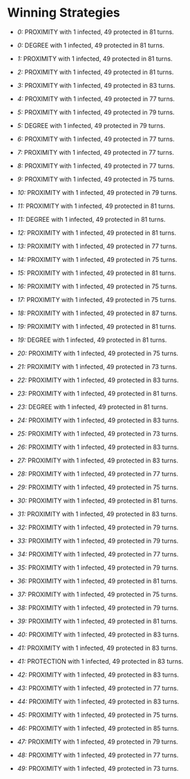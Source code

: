 # Winning Strategies

* _0:_ PROXIMITY with 1 infected, 49 protected in 81 turns.


* _0:_ DEGREE with 1 infected, 49 protected in 81 turns.


* _1:_ PROXIMITY with 1 infected, 49 protected in 81 turns.


* _2:_ PROXIMITY with 1 infected, 49 protected in 81 turns.


* _3:_ PROXIMITY with 1 infected, 49 protected in 83 turns.


* _4:_ PROXIMITY with 1 infected, 49 protected in 77 turns.


* _5:_ PROXIMITY with 1 infected, 49 protected in 79 turns.


* _5:_ DEGREE with 1 infected, 49 protected in 79 turns.


* _6:_ PROXIMITY with 1 infected, 49 protected in 77 turns.


* _7:_ PROXIMITY with 1 infected, 49 protected in 77 turns.


* _8:_ PROXIMITY with 1 infected, 49 protected in 77 turns.


* _9:_ PROXIMITY with 1 infected, 49 protected in 75 turns.


* _10:_ PROXIMITY with 1 infected, 49 protected in 79 turns.


* _11:_ PROXIMITY with 1 infected, 49 protected in 81 turns.


* _11:_ DEGREE with 1 infected, 49 protected in 81 turns.


* _12:_ PROXIMITY with 1 infected, 49 protected in 81 turns.


* _13:_ PROXIMITY with 1 infected, 49 protected in 77 turns.


* _14:_ PROXIMITY with 1 infected, 49 protected in 75 turns.


* _15:_ PROXIMITY with 1 infected, 49 protected in 81 turns.


* _16:_ PROXIMITY with 1 infected, 49 protected in 75 turns.


* _17:_ PROXIMITY with 1 infected, 49 protected in 75 turns.


* _18:_ PROXIMITY with 1 infected, 49 protected in 87 turns.


* _19:_ PROXIMITY with 1 infected, 49 protected in 81 turns.


* _19:_ DEGREE with 1 infected, 49 protected in 81 turns.


* _20:_ PROXIMITY with 1 infected, 49 protected in 75 turns.


* _21:_ PROXIMITY with 1 infected, 49 protected in 73 turns.


* _22:_ PROXIMITY with 1 infected, 49 protected in 83 turns.


* _23:_ PROXIMITY with 1 infected, 49 protected in 81 turns.


* _23:_ DEGREE with 1 infected, 49 protected in 81 turns.


* _24:_ PROXIMITY with 1 infected, 49 protected in 83 turns.


* _25:_ PROXIMITY with 1 infected, 49 protected in 73 turns.


* _26:_ PROXIMITY with 1 infected, 49 protected in 83 turns.


* _27:_ PROXIMITY with 1 infected, 49 protected in 83 turns.


* _28:_ PROXIMITY with 1 infected, 49 protected in 77 turns.


* _29:_ PROXIMITY with 1 infected, 49 protected in 75 turns.


* _30:_ PROXIMITY with 1 infected, 49 protected in 81 turns.


* _31:_ PROXIMITY with 1 infected, 49 protected in 83 turns.


* _32:_ PROXIMITY with 1 infected, 49 protected in 79 turns.


* _33:_ PROXIMITY with 1 infected, 49 protected in 79 turns.


* _34:_ PROXIMITY with 1 infected, 49 protected in 77 turns.


* _35:_ PROXIMITY with 1 infected, 49 protected in 79 turns.


* _36:_ PROXIMITY with 1 infected, 49 protected in 81 turns.


* _37:_ PROXIMITY with 1 infected, 49 protected in 75 turns.


* _38:_ PROXIMITY with 1 infected, 49 protected in 79 turns.


* _39:_ PROXIMITY with 1 infected, 49 protected in 81 turns.


* _40:_ PROXIMITY with 1 infected, 49 protected in 83 turns.


* _41:_ PROXIMITY with 1 infected, 49 protected in 83 turns.


* _41:_ PROTECTION with 1 infected, 49 protected in 83 turns.


* _42:_ PROXIMITY with 1 infected, 49 protected in 83 turns.


* _43:_ PROXIMITY with 1 infected, 49 protected in 77 turns.


* _44:_ PROXIMITY with 1 infected, 49 protected in 83 turns.


* _45:_ PROXIMITY with 1 infected, 49 protected in 75 turns.


* _46:_ PROXIMITY with 1 infected, 49 protected in 85 turns.


* _47:_ PROXIMITY with 1 infected, 49 protected in 79 turns.


* _48:_ PROXIMITY with 1 infected, 49 protected in 77 turns.


* _49:_ PROXIMITY with 1 infected, 49 protected in 73 turns.


